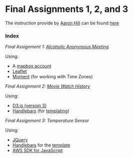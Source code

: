 # Final Assignments 1, 2, and 3

The instruction provide by [Aaron Hill](https://github.com/aaronxhill) can be found [here](https://github.com/visualizedata/data-structures/tree/master/final_code_demo)

### Index

*Final Assignment 1: [Alcoholic Anonymous Meeting](https://github.com/yujunmjiang/data-structures-fall-19/blob/master/final/FINAL-PROJECT-01.md)*

Using: 

* A [mapbox account](https://account.mapbox.com/)  
* [Leaflet](https://leafletjs.com/examples/quick-start/)  
* [Moment](https://momentjs.com/timezone/docs/) (for working with Time Zones)

*Final Assignment 2: [Movie Watch History](https://github.com/yujunmjiang/data-structures-fall-19/blob/master/final/FINAL-PROJECT-02.md)*

Using: 

* [D3.js (version 3)](https://github.com/d3/d3-3.x-api-reference/blob/master/API-Reference.md)
* [Handlebars](https://handlebarsjs.com/) (for [templating](https://github.com/visualizedata/data-structures/blob/master/final_code_demo/templates/sensor.txt))

*Final Assignment 3: Temperature Sensor*

Using: 

* [JQuery](https://jquery.com/)  
* [Handlebars](https://handlebarsjs.com/) for the [template](https://github.com/visualizedata/data-structures/blob/master/final_code_demo/templates/pb.txt)  
* [AWS SDK for JavaScript](https://aws.amazon.com/sdk-for-node-js/)
